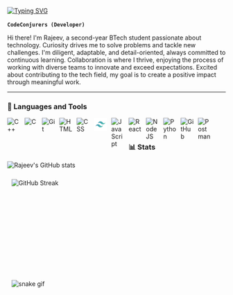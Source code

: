[![Typing SVG](https://readme-typing-svg.herokuapp.com?font=Playfair+Display&weight=500&size=30&duration=3000&pause=500&color=FFEEE6&center=true&vCenter=true&width=435&lines=%7B++Hello+World++%7D;+I%E2%80%99m+Rajeev+Ranjan)](https://git.io/typing-svg)

 
**`CodeConjurers (Developer)`**

Hi there! I'm Rajeev, a second-year BTech student passionate about technology. Curiosity drives me to solve problems and tackle new challenges. I'm diligent, adaptable, and detail-oriented, always committed to continuous learning. Collaboration is where I thrive, enjoying the process of working with diverse teams to innovate and exceed expectations. Excited about contributing to the tech field, my goal is to create a positive impact through meaningful work.

___

### 🧰 Languages and Tools

<img align="left" alt="C++" width="30px" style="padding-right:10px;" src="https://cdn.jsdelivr.net/gh/devicons/devicon/icons/cplusplus/cplusplus-plain.svg" />
<img align="left" alt="C" width="30px" style="padding-right:10px;" src="https://cdn.jsdelivr.net/gh/devicons/devicon/icons/c/c-plain.svg" />
<img align="left" alt="Git" width="30px" style="padding-right:10px;" src="https://cdn.jsdelivr.net/gh/devicons/devicon/icons/git/git-original.svg" />
<img align="left" alt="HTML" width="30px" style="padding-right:10px;" src="https://cdn.jsdelivr.net/gh/devicons/devicon/icons/html5/html5-plain.svg" />
<img align="left" alt="CSS" width="30px" style="padding-right:10px;" src="https://cdn.jsdelivr.net/gh/devicons/devicon/icons/css3/css3-plain.svg" />
<img align="left" alt="Tailwind CSS" width="30px" style="padding-right:10px;" src="https://raw.githubusercontent.com/github/explore/main/topics/tailwind/tailwind.png" />
<img align="left" alt="JavaScript" width="30px" style="padding-right:10px;" src="https://cdn.jsdelivr.net/gh/devicons/devicon/icons/javascript/javascript-plain.svg" />
<img align="left" alt="React" width="30px" style="padding-right:10px;" src="https://cdn.jsdelivr.net/gh/devicons/devicon/icons/react/react-original.svg" />
<img align="left" alt="NodeJS" width="30px" style="padding-right:10px;" src="https://cdn.jsdelivr.net/gh/devicons/devicon/icons/nodejs/nodejs-original.svg" />
<img align="left" alt="Python" width="30px" style="padding-right:10px;" src="https://cdn.jsdelivr.net/gh/devicons/devicon/icons/python/python-plain.svg" />
<img align="left" alt="GitHub" width="30px" src="https://github.githubassets.com/assets/GitHub-Mark-ea2971cee799.png" style="padding-right:10px;" />
<img align="left" alt="Postman" width="30px" style="padding-right:10px;" src="https://cdn.jsdelivr.net/gh/devicons/devicon/icons/postman/postman-original.svg" />
<br>

#


### 📊 Stats

![Rajeev's GitHub stats](https://github-readme-stats.vercel.app/api?username=Rajeev12R&show_icons=true&theme=tomorrow) 

<div style="display: grid; grid-template-columns: 1fr 1fr; gap: 160px; padding: 10px;">
  <img src="https://streak-stats.demolab.com?user=Rajeev12R&theme=dracula&border_radius=4.5" alt="GitHub Streak" />

<!--### GitHub Trophies

[![trophy](https://github-profile-trophy.vercel.app/?username=Rajeev12R&theme=dracula&column=3&margin-w=15&margin-h=15&no-frame=true&no-bg=true&rank=SECRET,SSS,SS,S,AAA,AA,A,B,C,UNKNOWN,OTHER)](https://github.com/ryo-ma/github-profile-trophy) -->
#

![snake gif](https://github.com/Rajeev12R/Rajeev12R/blob/output/github-contribution-grid-snake.gif)



